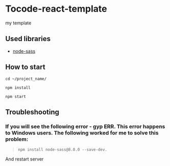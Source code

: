 # Tocode-react-template
my template
## Used libraries
- [node-sass](https://github.com/sass/sass) 

## How to start

`cd ~/project_name/`

`npm install`

`npm start`

## Troubleshooting

### If you will see the following error - gyp ERR. This error happens to Windows users. The following worked for me to solve this problem: 
> `npm install node-sass@8.0.0 --save-dev.`

And restart server